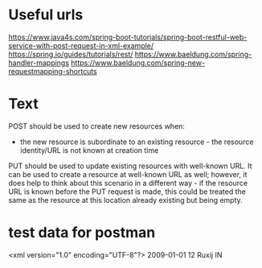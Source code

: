# Useful urls
https://www.java4s.com/spring-boot-tutorials/spring-boot-restful-web-service-with-post-request-in-xml-example/
https://spring.io/guides/tutorials/rest/
https://www.baeldung.com/spring-handler-mappings
https://www.baeldung.com/spring-new-requestmapping-shortcuts

# Text

POST should be used to create new resources when:
- the new resource is subordinate to an existing resource - the resource identity/URL is not known at creation time

PUT should be used to update existing resources with well-known URL. It can be used to create a resource at well-known URL as well; however, it does help to think about this scenario in a different way - if the resource URL is known before the PUT request is made, this could be treated the same as the resource at this location already existing but being empty.

# test data for postman
<xml version="1.0" encoding="UTF-8"?>
<cardCheck>
  <data>
  2009-01-01
  </data>
  <cardId>
  12
  </cardId>
  <username>
  Ruxij
  </username>
  <action>
  IN
  </action>
</cardCheck>

